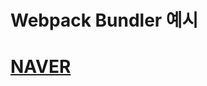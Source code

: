 # Webpack Bundler 예시

# <a href="https://aesthetic-frangipane-13e7e7.netlify.app/" title="Netlify로 이동!">NAVER</a>
